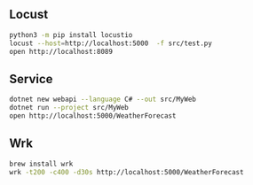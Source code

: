 ## Locust

```bash
python3 -m pip install locustio
locust --host=http://localhost:5000  -f src/test.py
open http://localhost:8089
```

## Service

```bash
dotnet new webapi --language C# --out src/MyWeb
dotnet run --project src/MyWeb
open http://localhost:5000/WeatherForecast
```

## Wrk

```bash
brew install wrk
wrk -t200 -c400 -d30s http://localhost:5000/WeatherForecast
```